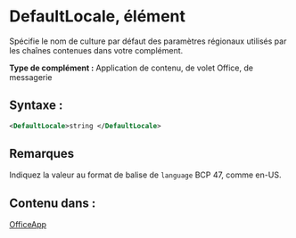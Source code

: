 
# <a name="defaultlocale-element"></a>DefaultLocale, élément
Spécifie le nom de culture par défaut des paramètres régionaux utilisés par les chaînes contenues dans votre complément.

 **Type de complément :** Application de contenu, de volet Office, de messagerie


## <a name="syntax:"></a>Syntaxe :


```XML
<DefaultLocale>string </DefaultLocale>
```


## <a name="remarks"></a>Remarques

Indiquez la valeur au format de balise de `language` BCP 47, comme en-US.


## <a name="contained-in:"></a>Contenu dans :

[OfficeApp](../../reference/manifest/officeapp.md)

